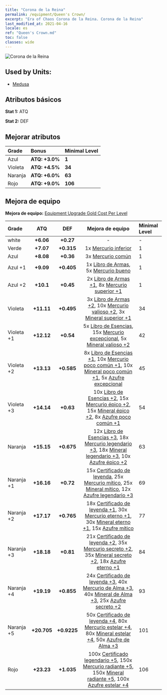 ```yaml
---
title: "Corona de la Reina"
permalink: /equipment/Queen's Crown/
excerpt: "Era of Chaos Corona de la Reina. Corona de la Reina"
last_modified_at: 2021-04-16
locale: es
ref: "Queen's Crown.md"
toc: false
classes: wide
---
```


  ![Corona de la Reina](/images/e/e_7043.png)

## Used by Units:

* [Medusa](/es/units/Medusa/) 


## Atributos básicos
 **Stat 1:** ATQ

 **Stat 2:** DEF

## Mejorar atributos

  |     Grade    |   Bonus | Minimal Level | 
  |:-------------|:--------|:--------------| 
  | Azul | **ATQ: +3.0%** | **1** | 
  | Violeta | **ATQ: +4.5%** | **34** | 
  | Naranja | **ATQ: +6.0%** | **63** | 
  | Rojo | **ATQ: +9.0%** | **106** | 


## Mejora de equipo
 **Mejora de equipo:** [Equipment Upgrade Gold Cost Per Level](/equipment/EquipmentUpgradeCostPerLevel/) 

  |          Grade      | ATQ | DEF | Mejora de equipo | Minimal Level |
  |:--------------------|:---------:|:---------:|:----------------:|:--------------|
  | white | **+6.06** | **+0.27** | - | - |
  | Verde | **+7.07** | **+0.315** | 1x [Mercurio inferior](/es/Items/mat_2/) | 1 |
  | Azul | **+8.08** | **+0.36** | 3x [Mercurio común](/es/Items/mat_8/) | 1 |
  | Azul +1 | **+9.09** | **+0.405** | 1x [Libro de Armas](/es/Items/mat_18/), 5x [Mercurio bueno](/es/Items/mat_14/) | 1 |
  | Azul +2 | **+10.1** | **+0.45** | 2x [Libro de Armas +1](/es/Items/mat_25/), 8x [Mercurio superior +1](/es/Items/mat_21/) | 1 |
  | Violeta | **+11.11** | **+0.495** | 3x [Libro de Armas +2](/es/Items/mat_32/), 10x [Mercurio valioso +2](/es/Items/mat_28/), 3x [Mineral superior +1](/es/Items/mat_19/) | 34 |
  | Violeta +1 | **+12.12** | **+0.54** | 5x [Libro de Esencias](/es/Items/mat_39/), 15x [Mercurio excepcional](/es/Items/mat_35/), 5x [Mineral valioso +2](/es/Items/mat_26/) | 42 |
  | Violeta +2 | **+13.13** | **+0.585** | 8x [Libro de Esencias +1](/es/Items/mat_46/), 10x [Mercurio poco común +1](/es/Items/mat_42/), 10x [Mineral poco común +1](/es/Items/mat_40/), 5x [Azufre excepcional](/es/Items/mat_36/) | 45 |
  | Violeta +3 | **+14.14** | **+0.63** | 10x [Libro de Esencias +2](/es/Items/mat_53/), 15x [Mercurio épico +2](/es/Items/mat_49/), 15x [Mineral épico +2](/es/Items/mat_47/), 8x [Azufre poco común +1](/es/Items/mat_43/) | 54 |
  | Naranja | **+15.15** | **+0.675** | 12x [Libro de Esencias +3](/es/Items/mat_60/), 18x [Mercurio legendario +3](/es/Items/mat_56/), 18x [Mineral legendario +3](/es/Items/mat_54/), 10x [Azufre épico +2](/es/Items/mat_50/) | 63 |
  | Naranja +1 | **+16.16** | **+0.72** | 15x [Certificado de leyenda](/es/Items/mat_67/), 25x [Mercurio mítico](/es/Items/mat_63/), 25x [Mineral mítico](/es/Items/mat_61/), 12x [Azufre legendario +3](/es/Items/mat_57/) | 69 |
  | Naranja +2 | **+17.17** | **+0.765** | 18x [Certificado de leyenda +1](/es/Items/mat_74/), 30x [Mercurio eterno +1](/es/Items/mat_70/), 30x [Mineral eterno +1](/es/Items/mat_68/), 15x [Azufre mítico](/es/Items/mat_64/) | 77 |
  | Naranja +3 | **+18.18** | **+0.81** | 21x [Certificado de leyenda +2](/es/Items/mat_81/), 35x [Mercurio secreto +2](/es/Items/mat_77/), 35x [Mineral secreto +2](/es/Items/mat_75/), 18x [Azufre eterno +1](/es/Items/mat_71/) | 84 |
  | Naranja +4 | **+19.19** | **+0.855** | 24x [Certificado de leyenda +3](/es/Items/mat_88/), 40x [Mercurio de Alma +3](/es/Items/mat_84/), 40x [Mineral de Alma +3](/es/Items/mat_82/), 25x [Azufre secreto +2](/es/Items/mat_78/) | 93 |
  | Naranja +5 | **+20.705** | **+0.9225** | 50x [Certificado de leyenda +4](/es/Items/mat_95/), 80x [Mercurio estelar +4](/es/Items/mat_91/), 80x [Mineral estelar +4](/es/Items/mat_89/), 50x [Azufre de Alma +3](/es/Items/mat_85/) | 101 |
  | Rojo | **+23.23** | **+1.035** | 100x [Certificado legendario +5](/es/Items/mat_102/), 150x [Mercurio radiante +5](/es/Items/mat_98/), 150x [Mineral radiante +5](/es/Items/mat_96/), 100x [Azufre estelar +4](/es/Items/mat_92/) | 106 |

